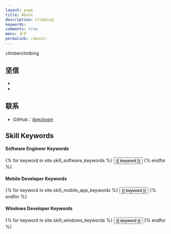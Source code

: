```yaml
---
layout: page
title: About
description: Climbing
keywords: 
comments: true
menu: 关于
permalink: /about/
---
```


climberclimbing

## 坚信

* 
* 

## 联系

* GitHub：[@mzlogin](https://github.com/climberclimbing)


## Skill Keywords

#### Software Engineer Keywords
<div class="btn-inline">
    {% for keyword in site.skill_software_keywords %}
    <button class="btn btn-outline" type="button">{{ keyword }}</button>
    {% endfor %}
</div>

#### Mobile Developer Keywords
<div class="btn-inline">
    {% for keyword in site.skill_mobile_app_keywords %}
    <button class="btn btn-outline" type="button">{{ keyword }}</button>
    {% endfor %}
</div>

#### Windows Developer Keywords
<div class="btn-inline">
    {% for keyword in site.skill_windows_keywords %}
    <button class="btn btn-outline" type="button">{{ keyword }}</button>
    {% endfor %}
</div>
